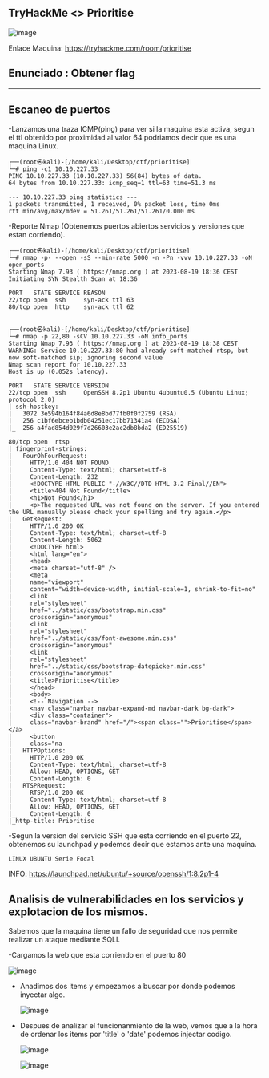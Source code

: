 ## TryHackMe  <> Prioritise

![image](https://github.com/Esevka/CTF/assets/139042999/42583888-171e-4764-80e4-69e79bcb3c38)

Enlace Maquina: https://tryhackme.com/room/prioritise

Enunciado : Obtener flag
---
---

## Escaneo de puertos

-Lanzamos una traza ICMP(ping) para ver si la maquina esta activa, segun el ttl obtenido por proximidad al valor 64 podriamos decir que es una maquina Linux.

    ┌──(root㉿kali)-[/home/kali/Desktop/ctf/prioritise]
    └─# ping -c1 10.10.227.33  
    PING 10.10.227.33 (10.10.227.33) 56(84) bytes of data.
    64 bytes from 10.10.227.33: icmp_seq=1 ttl=63 time=51.3 ms
    
    --- 10.10.227.33 ping statistics ---
    1 packets transmitted, 1 received, 0% packet loss, time 0ms
    rtt min/avg/max/mdev = 51.261/51.261/51.261/0.000 ms

-Reporte Nmap (Obtenemos puertos abiertos servicios y versiones que estan corriendo).

    ┌──(root㉿kali)-[/home/kali/Desktop/ctf/prioritise]
    └─# nmap -p- --open -sS --min-rate 5000 -n -Pn -vvv 10.10.227.33 -oN open_ports
    Starting Nmap 7.93 ( https://nmap.org ) at 2023-08-19 18:36 CEST
    Initiating SYN Stealth Scan at 18:36
    
    PORT   STATE SERVICE REASON
    22/tcp open  ssh     syn-ack ttl 63
    80/tcp open  http    syn-ack ttl 62


    ┌──(root㉿kali)-[/home/kali/Desktop/ctf/prioritise]
    └─# nmap -p 22,80 -sCV 10.10.227.33 -oN info_ports                       
    Starting Nmap 7.93 ( https://nmap.org ) at 2023-08-19 18:38 CEST
    WARNING: Service 10.10.227.33:80 had already soft-matched rtsp, but now soft-matched sip; ignoring second value
    Nmap scan report for 10.10.227.33
    Host is up (0.052s latency).
    
    PORT   STATE SERVICE VERSION
    22/tcp open  ssh     OpenSSH 8.2p1 Ubuntu 4ubuntu0.5 (Ubuntu Linux; protocol 2.0)
    | ssh-hostkey: 
    |   3072 3e594b164f84a6d8e8bd77fb0f0f2759 (RSA)
    |   256 c1bf6ebceb1bdb04251ec17bb71341a4 (ECDSA)
    |_  256 a4fad854d029f7d26603e2ac2db8bda2 (ED25519)
    
    80/tcp open  rtsp
    | fingerprint-strings: 
    |   FourOhFourRequest: 
    |     HTTP/1.0 404 NOT FOUND
    |     Content-Type: text/html; charset=utf-8
    |     Content-Length: 232
    |     <!DOCTYPE HTML PUBLIC "-//W3C//DTD HTML 3.2 Final//EN">
    |     <title>404 Not Found</title>
    |     <h1>Not Found</h1>
    |     <p>The requested URL was not found on the server. If you entered the URL manually please check your spelling and try again.</p>
    |   GetRequest: 
    |     HTTP/1.0 200 OK
    |     Content-Type: text/html; charset=utf-8
    |     Content-Length: 5062
    |     <!DOCTYPE html>
    |     <html lang="en">
    |     <head>
    |     <meta charset="utf-8" />
    |     <meta
    |     name="viewport"
    |     content="width=device-width, initial-scale=1, shrink-to-fit=no"
    |     <link
    |     rel="stylesheet"
    |     href="../static/css/bootstrap.min.css"
    |     crossorigin="anonymous"
    |     <link
    |     rel="stylesheet"
    |     href="../static/css/font-awesome.min.css"
    |     crossorigin="anonymous"
    |     <link
    |     rel="stylesheet"
    |     href="../static/css/bootstrap-datepicker.min.css"
    |     crossorigin="anonymous"
    |     <title>Prioritise</title>
    |     </head>
    |     <body>
    |     <!-- Navigation -->
    |     <nav class="navbar navbar-expand-md navbar-dark bg-dark">
    |     <div class="container">
    |     class="navbar-brand" href="/"><span class="">Prioritise</span></a>
    |     <button
    |     class="na
    |   HTTPOptions: 
    |     HTTP/1.0 200 OK
    |     Content-Type: text/html; charset=utf-8
    |     Allow: HEAD, OPTIONS, GET
    |     Content-Length: 0
    |   RTSPRequest: 
    |     RTSP/1.0 200 OK
    |     Content-Type: text/html; charset=utf-8
    |     Allow: HEAD, OPTIONS, GET
    |_    Content-Length: 0
    |_http-title: Prioritise

-Segun la version del servicio SSH que esta corriendo en el puerto 22, obtenemos su launchpad y podemos decir que estamos ante una maquina.
 
    LINUX UBUNTU Serie Focal
    
 INFO: https://launchpad.net/ubuntu/+source/openssh/1:8.2p1-4
 

## Analisis de vulnerabilidades en los servicios y explotacion de los mismos.

Sabemos que la maquina tiene un fallo de seguridad que nos permite realizar un ataque mediante SQLI.

-Cargamos la web que esta corriendo en el puerto 80

![image](https://github.com/Esevka/CTF/assets/139042999/6a130014-212e-4dfc-b284-6ee0e53f7857)

- Anadimos dos items y empezamos a buscar por donde podemos inyectar algo.
  
    ![image](https://github.com/Esevka/CTF/assets/139042999/2cb7ac74-ea37-4981-b0dd-9cce4bb948a3)


- Despues de analizar el funcionanmiento de la web, vemos que a la hora de ordenar los items por 'title' o 'date' podemos injectar codigo.
    
    ![image](https://github.com/Esevka/CTF/assets/139042999/0ea993d6-1ac4-4738-b95e-5c9fadb0ef12)

    ![image](https://github.com/Esevka/CTF/assets/139042999/1a99ee1a-1430-4fbe-abb0-edd5e10d9eb9)


    


